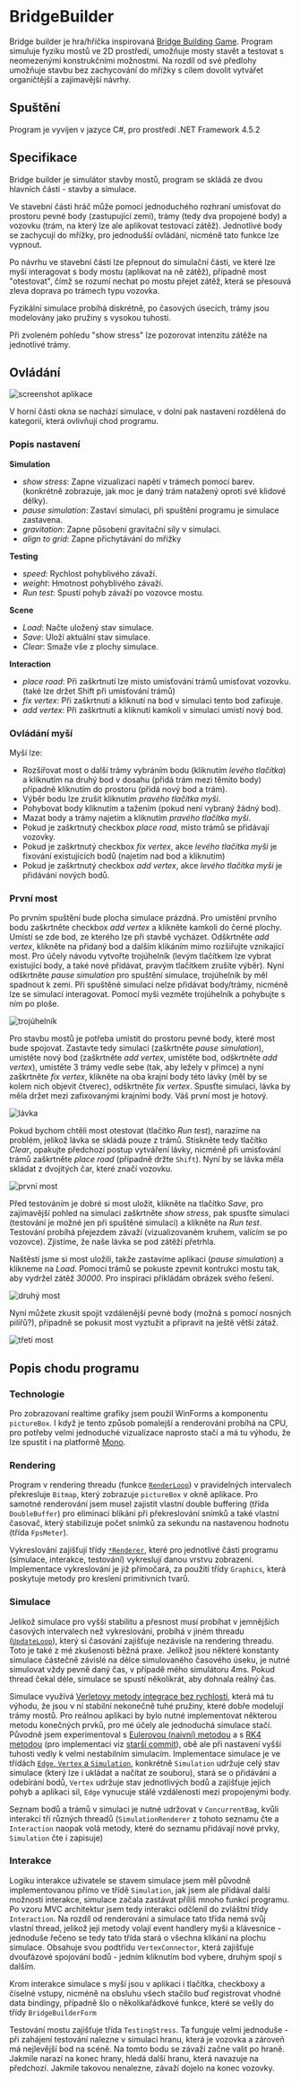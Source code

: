 # BridgeBuilder
Bridge builder je hra/hříčka inspirovaná [Bridge Building Game](http://www.bridgebuilder-game.com/). Program simuluje fyziku mostů ve 2D prostředí, umožňuje mosty stavět a testovat s neomezenými konstrukčními možnostmi. Na rozdíl od své předlohy umožňuje stavbu bez zachycování do mřížky s cílem dovolit vytvářet organičtější a zajímavější návrhy.

## Spuštění
Program je vyvíjen v jazyce C#, pro prostředí .NET Framework 4.5.2

## Specifikace
Bridge builder je simulátor stavby mostů, program se skládá ze dvou hlavních částí - stavby a simulace.

Ve stavební části hráč může pomocí jednoduchého rozhraní umisťovat do prostoru pevné body (zastupující zemi), trámy (tedy dva propojené body) a vozovku (trám, na který lze ale aplikovat testovací zátěž). Jednotlivé body se zachycují do mřížky, pro jednodušší ovládání, nicméně tato funkce lze vypnout.

Po návrhu ve stavební části lze přepnout do simulační části, ve které lze myší interagovat s body mostu (aplikovat na ně zátěž), případně most "otestovat", čímž se rozumí nechat po mostu přejet zátěž, která se přesouvá zleva doprava po trámech typu vozovka.

Fyzikální simulace probíhá diskrétně, po časových úsecích, trámy jsou modelovány jako pružiny s vysokou tuhostí.

Při zvoleném pohledu "show stress" lze pozorovat intenzitu zátěže na jednotlivé trámy.

## Ovládání
![screenshot aplikace](screenshots/screenshot.png)

V horní části okna se nachází simulace, v dolní pak nastavení rozdělená do kategorií, která ovlivňují chod programu.

### Popis nastavení

**Simulation**

- _show stress_: Zapne vizualizaci napětí v trámech pomocí barev. (konkrétně zobrazuje, jak moc je daný trám natažený oproti své klidové délky).
- _pause simulation_: Zastaví simulaci, při spuštění programu je simulace zastavena.
- _gravitation_: Zapne působení gravitační síly v simulaci.
- _align to grid_: Zapne přichytávání do mřížky

**Testing**

- _speed_: Rychlost pohyblivého závaží.
- _weight_: Hmotnost pohyblivého závaží.
- _Run test_: Spustí pohyb závaží po vozovce mostu.

**Scene**

- _Load_: Načte uložený stav simulace.
- _Save_: Uloží aktuální stav simulace.
- _Clear_: Smaže vše z plochy simulace.

**Interaction**

- _place road_: Při zaškrtnutí lze místo umisťování trámů umisťovat vozovku. (také lze držet Shift při umisťování trámů)
- _fix vertex_: Při zaškrtnutí a kliknutí na bod v simulaci tento bod zafixuje.
- _add vertex_: Při zaškrtnutí a kliknutí kamkoli v simulaci umístí nový bod.

### Ovládání myší

Myší lze:
- Rozšiřovat most o další trámy vybráním bodu (kliknutím _levého tlačítka_) a kliknutím na druhý bod v dosahu (přidá trám mezi těmito body) případně kliknutím do prostoru (přidá nový bod a trám).
- Výběr bodu lze zrušit kliknutím _pravého tlačítka myši_.
- Pohybovat body kliknutím a tažením (pokud není vybraný žádný bod).
- Mazat body a trámy najetím a kliknutím _pravého tlačítka myši_.
- Pokud je zaškrtnutý checkbox _place road_, místo trámů se přidávají vozovky.
- Pokud je zaškrtnutý checkbox _fix vertex_, akce _levého tlačítka myši_ je fixování existujících bodů (najetím nad bod a kliknutím)
- Pokud je zaškrtnutý checkbox _add vertex_, akce _levého tlačítka myši_ je přidávání nových bodů.

### První most
Po prvním spuštění bude plocha simulace prázdná. Pro umístění prvního bodu zaškrtněte checkbox _add vertex_ a klikněte kamkoli do černé plochy. Umístí se zde bod, ze kterého lze při stavbě vycházet. Odškrtněte _add vertex_, klikněte na přidaný bod a dalším klikáním mimo rozšiřujte vznikající most. Pro účely návodu vytvořte trojúhelník (levým tlačítkem lze vybrat existující body, a také nové přidávat, pravým tlačítkem zrušíte výběr). Nyní odškrtněte _pause simulation_ pro spuštění simulace, trojúhelník by měl spadnout k zemi. Při spuštěné simulaci nelze přidávat body/trámy, nicméně lze se simulací interagovat. Pomocí myši vezměte trojúhelník a pohybujte s ním po ploše.

![trojúhelník](screenshots/triangle.png)

Pro stavbu mostů je potřeba umístit do prostoru pevné body, které most bude spojovat. Zastavte tedy simulaci (zaškrtněte _pause simulation_), umístěte nový bod (zaškrtněte _add vertex_, umístěte bod, odškrtněte _add vertex_), umístěte 3 trámy vedle sebe (tak, aby ležely v přímce) a nyní zaškrtněte _fix vertex_, klikněte na oba krajní body této lávky (měl by se kolem nich objevit čtverec), odškrtněte _fix vertex_. Spusťte simulaci, lávka by měla držet mezi zafixovanými krajními body. Váš první most je hotový.

![lávka](screenshots/fixed_line.png)

Pokud bychom chtěli most otestovat (tlačítko _Run test_), narazíme na problém, jelikož lávka se skládá pouze z trámů. Stiskněte tedy tlačítko _Clear_, opakujte předchozí postup vytváření lávky, nicméně při umisťování trámů zaškrtněte _place road_ (případně držte `Shift`). Nyní by se lávka měla skládat z dvojitých čar, které značí vozovku.

![první most](screenshots/first_bridge.png)

Před testováním je dobré si most uložit, klikněte na tlačítko _Save_, pro zajímavější pohled na simulaci zaškrtněte _show stress_, pak spusťte simulaci (testování je možné jen při spuštěné simulaci) a klikněte na _Run test_. Testování probíhá přejezdem závaží (vizualizovaném kruhem, valícím se po vozovce). Zjistíme, že naše lávka se pod zátěží přetrhla.

Naštěstí jsme si most uložili, takže zastavíme aplikaci (_pause simulation_) a klikneme na _Load_. Pomocí trámů se pokuste zpevnit kontrukci mostu tak, aby vydržel zátěž _30000_. Pro inspiraci přikládám obrázek svého řešení.

![druhý most](screenshots/second_bridge.png)

Nyní můžete zkusit spojit vzdálenější pevné body (možná s pomocí nosných pilířů?), případně se pokusit most vyztužit a připravit na ještě větší zátaž.

![třetí most](screenshots/screenshot2.png)

## Popis chodu programu
### Technologie
Pro zobrazovaní realtime grafiky jsem použil WinForms a komponentu `pictureBox`. I když je tento způsob pomalejší a renderování probíhá na CPU, pro potřeby velmi jednoduché vizualizace naprosto stačí a má tu výhodu, že lze spustit i na platformě [Mono](http://www.mono-project.com/).

### Rendering
Program v rendering threadu (funkce [`RenderLoop`](https://github.com/kukas/BridgeBuilder/blob/2956d081146e3d865e9263ba13ff07507e522466/BridgeBuilder/BridgeBuilderForm.cs#L72)) v pravidelných intervalech překresluje `Bitmap`, který zobrazuje `pictureBox` v okně aplikace. Pro samotné renderování jsem musel zajistit vlastní double buffering (třída `DoubleBuffer`) pro eliminaci blikání při překreslování snímků a také vlastní časovač, který stabilizuje počet snímků za sekundu na nastavenou hodnotu (třída `FpsMeter`).

Vykreslování zajišťují třídy [`*Renderer`](https://github.com/kukas/BridgeBuilder/tree/master/BridgeBuilder/Renderers), které pro jednotlivé části programu (simulace, interakce, testování) vykreslují danou vrstvu zobrazení. 
Implementace vykreslování je již přímočará, za použití třídy `Graphics`, která poskytuje metody pro kreslení primitivních tvarů.

### Simulace
Jelikož simulace pro vyšší stabilitu a přesnost musí probíhat v jemnějších časových intervalech než vykreslování, probíhá v jiném threadu ([`UpdateLoop`](https://github.com/kukas/BridgeBuilder/blob/c9ef86ed065c0c48d491690e35676194db6715fc/BridgeBuilder/BridgeBuilderForm.cs#L114)), který si časování zajišťuje nezávisle na rendering threadu. Toto je také z mé zkušenosti běžná praxe. Jelikož jsou některé konstanty simulace částečně závislé na délce simulovaného časového úseku, je nutné simulovat vždy pevně daný čas, v případě mého simulátoru 4ms. Pokud thread čekal déle, simulace se spustí několikrát, aby dohnala reálný čas.

Simulace využívá [Verletovy metody integrace bez rychlostí](https://en.wikipedia.org/wiki/Verlet_integration#Verlet_integration_.28without_velocities.29), která má tu výhodu, že jsou v ní stabilní nekonečně tuhé pružiny, které dobře modelují trámy mostů. Pro reálnou aplikaci by bylo nutné implementovat některou metodu konečných prvků, pro mé účely ale jednoduchá simulace stačí. Původně jsem experimentoval s [Eulerovou (naivní) metodou](https://en.wikipedia.org/wiki/Euler_method) a s [RK4 metodou](https://en.wikipedia.org/wiki/Runge%E2%80%93Kutta_methods#The_Runge.E2.80.93Kutta_method) (pro implementaci viz [starší commit](https://github.com/kukas/BridgeBuilder/commit/e44ca61f242dd9a7c0a393cce18d71bff30fd16b)), obě ale při nastavení vyšší tuhosti vedly k velmi nestabilním simulacím. Implementace simulace je ve třídách [`Edge`, `Vertex` a `Simulation`](https://github.com/kukas/BridgeBuilder/tree/c9ef86ed065c0c48d491690e35676194db6715fc/BridgeBuilder/Simulation), konkrétně `Simulation` udržuje celý stav simulace (který lze i ukládat a načítat ze souboru), stará se o přidávání a odebírání bodů, `Vertex` udržuje stav jednotlivých bodů a zajišťuje jejich pohyb a aplikaci sil, `Edge` vynucuje stálé vzdálenosti mezi propojenými body.

Seznam bodů a trámů v simulaci je nutné udržovat v `ConcurrentBag`, kvůli interakci tří různých threadů (`SimulationRenderer` z tohoto seznamu čte a `Interaction` naopak volá metody, které do seznamu přidávají nové prvky, `Simulation` čte i zapisuje)

### Interakce
Logiku interakce uživatele se stavem simulace jsem měl původně implementovanou přímo ve třídě `Simulation`, jak jsem ale přidával další možnosti interakce, simulace začala zastávat příliš mnoho funkcí programu. Po vzoru MVC architektur jsem tedy interakci odčlenil do zvláštní třídy `Interaction`. Na rozdíl od renderování a simulace tato třída nemá svůj vlastní thread, jelikož její metody volají event handlery myši a klávesnice - jednoduše řečeno se tedy tato třída stará o všechna klikání na plochu simulace. Obsahuje svou podtřídu `VertexConnector`, která zajišťuje dvoufázové spojování bodů - jedním kliknutím bod vybere, druhým spojí s dalším.

Krom interakce simulace s myší jsou v aplikaci i tlačítka, checkboxy a číselné vstupy, nicméně na obsluhu všech stačilo buď registrovat vhodné data bindingy, případně šlo o několikařádkové funkce, které se vešly do třídy `BridgeBuilderForm`

Testování mostu zajišťuje třída `TestingStress`. Ta funguje velmi jednoduše - při zahájení testování nalezne v simulaci hranu, která je vozovka a zároveň má nejlevější bod na scéně. Na tomto bodu se závaží začne valit po hraně. Jakmile narazí na konec hrany, hledá další hranu, která navazuje na předchozí. Jakmile takovou nenalezne, závaží dojelo na konec vozovky.
